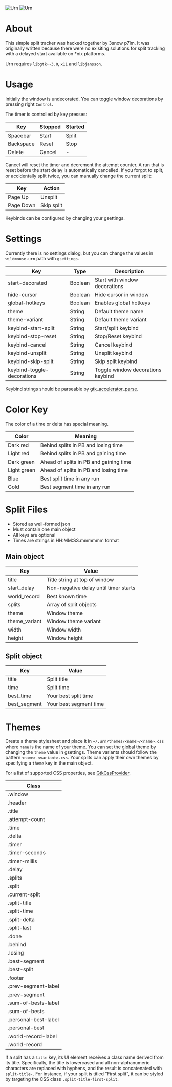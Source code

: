 ![Urn](http://i.imgur.com/T6cknpk.png)
![Urn](http://i.imgur.com/1ivi9EZ.png)

# About

This simple split tracker was hacked together by 3snow p7im.
It was originally written because there were no exisiting
solutions for split tracking with a delayed start available
on *nix platforms.

Urn requires ```libgtk+-3.0```, ```x11``` and ```libjansson```.

# Usage

Initially the window is undecorated. You can toggle window decorations
by pressing right ```Control```.

The timer is controlled by key presses:

| Key        | Stopped | Started |
|------------|---------|---------|
| Spacebar   | Start   | Split   |
| Backspace  | Reset   | Stop    |
| Delete     | Cancel  | -       |

Cancel will reset the timer and decrement the attempt counter.
A run that is reset before the start delay is automatically
cancelled. If you forgot to split, or accidentally split twice,
you can manually change the current split:

| Key       | Action      |
|-----------|-------------|
| Page Up   | Unsplit     |
| Page Down | Skip split  |

Keybinds can be configured by changing your gsettings.

# Settings

Currently there is no settings dialog, but you can change
the values in ```wildmouse.urn``` path with ```gsettings```.

| Key                        | Type    | Description                       |
|----------------------------|---------|-----------------------------------|
| start-decorated            | Boolean | Start with window decorations     |
| hide-cursor                | Boolean | Hide cursor in window             |
| global-hotkeys             | Boolean | Enables global hotkeys            |
| theme                      | String  | Default theme name                |
| theme-variant              | String  | Default theme variant             |
| keybind-start-split        | String  | Start/split keybind               |
| keybind-stop-reset         | String  | Stop/Reset keybind                |
| keybind-cancel             | String  | Cancel keybind                    |
| keybind-unsplit            | String  | Unsplit keybind                   |
| keybind-skip-split         | String  | Skip split keybind                |
| keybind-toggle-decorations | String  | Toggle window decorations keybind |

Keybind strings should be parseable by
[gtk_accelerator_parse](https://developer.gnome.org/gtk3/stable/gtk3-Keyboard-Accelerators.html#gtk-accelerator-parse).

# Color Key

The color of a time or delta has special meaning.

| Color       | Meaning                                |
|-------------|----------------------------------------|
| Dark red    | Behind splits in PB and losing time    |
| Light red   | Behind splits in PB and gaining time   |
| Dark green  | Ahead of splits in PB and gaining time |
| Light green | Ahead of splits in PB and losing time  |
| Blue        | Best split time in any run             |
| Gold        | Best segment time in any run           |

# Split Files

* Stored as well-formed json
* Must contain one main object
* All keys are optional
* Times are strings in HH:MM:SS.mmmmmm format

## Main object

| Key           | Value                                 |
|---------------|---------------------------------------|
| title         | Title string at top of window         |
| start_delay   | Non-negative delay until timer starts |
| world_record  | Best known time                       |
| splits        | Array of split objects                |
| theme         | Window theme                          |
| theme_variant | Window theme variant                  |
| width         | Window width                          |
| height        | Window height                         |

## Split object

| Key          | Value                  |
|--------------|------------------------|
| title        | Split title            |
| time         | Split time             |
| best_time    | Your best split time   |
| best_segment | Your best segment time |

# Themes

Create a theme stylesheet and place it
in ```~/.urn/themes/<name>/<name>.css``` where ```name```
is the name of your theme. You can set the global theme by
changing the ```theme``` value in gsettings. Theme variants
should follow the pattern ```<name>-<variant>.css```.
Your splits can apply their own themes by specifying
a ```theme``` key in the main object.

For a list of supported CSS properties, see
[GtkCssProvider](https://developer.gnome.org/gtk3/stable/GtkCssProvider.html).

| Class                   |
|-------------------------|
| .window                 |
| .header                 |
| .title                  |
| .attempt-count          |
| .time                   |
| .delta                  |
| .timer                  |
| .timer-seconds          |
| .timer-millis           |
| .delay                  |
| .splits                 |
| .split                  |
| .current-split          |
| .split-title            |
| .split-time             |
| .split-delta            | 
| .split-last             |
| .done                   |
| .behind                 |
| .losing                 |
| .best-segment           |
| .best-split             |
| .footer                 |
| .prev-segment-label |
| .prev-segment       |
| .sum-of-bests-label     |
| .sum-of-bests           |
| .personal-best-label    |
| .personal-best          |
| .world-record-label     |
| .world-record           |

If a split has a ```title``` key, its UI element receives a class
name derived from its title. Specifically, the title is lowercased
and all non-alphanumeric characters are replaced with hyphens, and
the result is concatenated with ```split-title-```. For instance,
if your split is titled "First split", it can be styled by
targeting the CSS class ```.split-title-first-split```.

